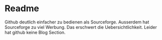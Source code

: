 # Readme

Github deutlich einfacher zu bedienen als Sourceforge. Ausserdem hat Sourceforge zu viel Werbung. Das erschwert die Uebersichtlichkeit. Leider hat github keine Blog Section.


